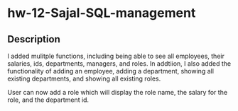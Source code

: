# hw-12-Sajal-SQL-management

## Description
I added mulitple functions, including being able to see all employees, their salaries, ids, departments, managers, and roles. In addtiion, I also added the functionality of adding an employee, adding a department, showing all existing departments, and showing all existing roles.

User can now add a role which will display the role name, the salary for the role, and the department id.
